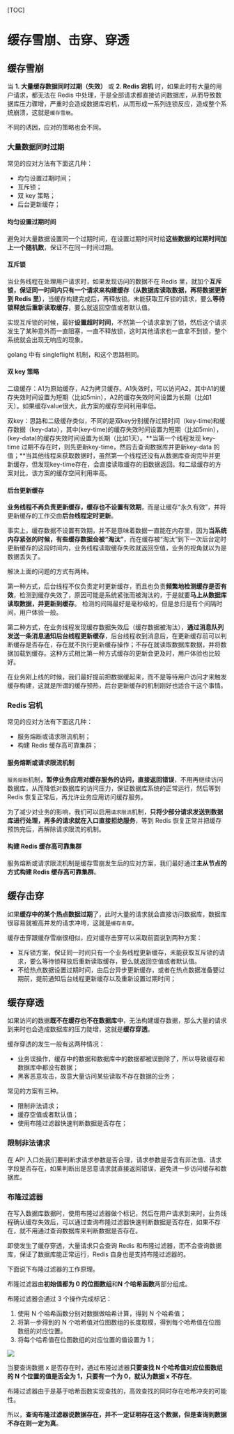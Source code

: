 
[TOC]
# 缓存雪崩、击穿、穿透

## 缓存雪崩

当 **1. 大量缓存数据同时过期（失效）** 或 **2. Redis 宕机** 时，如果此时有大量的用户请求，都无法在 Redis 中处理，于是全部请求都直接访问数据库，从而导致数据库压力骤增，严重时会造成数据库宕机，从而形成一系列连锁反应，造成整个系统崩溃，这就是`缓存雪崩`。

不同的诱因，应对的策略也会不同。

### 大量数据同时过期

常见的应对方法有下面这几种：

- 均匀设置过期时间；
- 互斥锁；
- 双 key 策略；
- 后台更新缓存；

#### 均匀设置过期时间

避免对大量数据设置同一个过期时间，在设置过期时间时给**这些数据的过期时间加上一个随机数**，保证不在同一时间过期。

#### 互斥锁

当业务线程在处理用户请求时，如果发现访问的数据不在 Redis 里，就加个**互斥锁，保证同一时间内只有一个请求来构建缓存（从数据库读取数据，再将数据更新到 Redis 里）**，当缓存构建完成后，再释放锁。未能获取互斥锁的请求，要么**等待锁释放后重新读取缓存**，要么就返回空值或者默认值。

实现互斥锁的时候，最好**设置超时时间**，不然第一个请求拿到了锁，然后这个请求发生了某种意外而一直阻塞，一直不释放锁，这时其他请求也一直拿不到锁，整个系统就会出现无响应的现象。

golang 中有 singleflight 机制，和这个思路相同。

#### 双 key 策略

二级缓存：A1为原始缓存，A2为拷贝缓存。A1失效时，可以访问A2，其中A1的缓存失效时间设置为短期（比如5min），A2的缓存失效时间设置为长期（比如1天）。如果缓存value很大，此方案的缓存空间利用率低。

双key：思路和二级缓存类似，不同的是双key分别缓存过期时间（key-time)和缓存数据（key-data），其中(key-time)的缓存失效时间设置为短期（比如5min），(key-data)的缓存失效时间设置为长期（比如1天）。**当第一个线程发现 key-time 过期不存在时，则先更新key-time，然后去查询数据库并更新key-data 的值；**当其他线程来获取数据时，虽然第一个线程还没有从数据库查询完毕并更新缓存，但发现key-time存在，会直接读取缓存的旧数据返回。和二级缓存的方案对比，该方案的缓存空间利用率高。

#### 后台更新缓存

**业务线程不再负责更新缓存，缓存也不设置有效期**，而是让缓存“永久有效”，并将更新缓存的工作交由**后台线程定时更新**。

事实上，缓存数据不设置有效期，并不是意味着数据一直能在内存里，因为**当系统内存紧张的时候，有些缓存数据会被“淘汰”**，而在缓存被“淘汰”到下一次后台定时更新缓存的这段时间内，业务线程读取缓存失败就返回空值，业务的视角就以为是数据丢失了。

解决上面的问题的方式有两种。

第一种方式，后台线程不仅负责定时更新缓存，而且也负责**频繁地检测缓存是否有效**，检测到缓存失效了，原因可能是系统紧张而被淘汰的，于是就要**马上从数据库读取数据，并更新到缓存**。
检测的间隔最好是毫秒级的，但是总归是有个间隔时间，用户体验一般。

第二种方式，在业务线程发现缓存数据失效后（缓存数据被淘汰），**通过消息队列发送一条消息通知后台线程更新缓存**，后台线程收到消息后，在更新缓存前可以判断缓存是否存在，存在就不执行更新缓存操作；不存在就读取数据库数据，并将数据加载到缓存。这种方式相比第一种方式缓存的更新会更及时，用户体验也比较好。

在业务刚上线的时候，我们最好提前把数据缓起来，而不是等待用户访问才来触发缓存构建，这就是所谓的缓存预热，后台更新缓存的机制刚好也适合干这个事情。

### Redis 宕机

常见的应对方法有下面这几种：

- 服务熔断或请求限流机制；
- 构建 Redis 缓存高可靠集群；

#### 服务熔断或请求限流机制

`服务熔断`机制，**暂停业务应用对缓存服务的访问，直接返回错误**，不用再继续访问数据库，从而降低对数据库的访问压力，保证数据库系统的正常运行，然后等到 Redis 恢复正常后，再允许业务应用访问缓存服务。

为了减少对业务的影响，我们可以启用`请求限流`机制，**只将少部分请求发送到数据库进行处理，再多的请求就在入口直接拒绝服务**，等到 Redis 恢复正常并把缓存预热完后，再解除请求限流的机制。

#### 构建 Redis 缓存高可靠集群

服务熔断或请求限流机制是缓存雪崩发生后的应对方案，我们最好通过**主从节点的方式构建 Redis 缓存高可靠集群**。

## 缓存击穿

如果**缓存中的某个热点数据过期**了，此时大量的请求就会直接访问数据库，数据库很容易就被高并发的请求冲垮，这就是`缓存击穿`。

缓存击穿跟缓存雪崩很相似，应对缓存击穿可以采取前面说到两种方案：

- 互斥锁方案，保证同一时间只有一个业务线程更新缓存，未能获取互斥锁的请求，要么等待锁释放后重新读取缓存，要么就返回空值或者默认值。
- 不给热点数据设置过期时间，由后台异步更新缓存，或者在热点数据准备要过期前，提前通知后台线程更新缓存以及重新设置过期时间；

## 缓存穿透

如果访问的数据**既不在缓存也不在数据库中**，无法构建缓存数据，那么大量的请求到来时也会造成数据库的压力陡增，这就是**缓存穿透**。

缓存穿透的发生一般有这两种情况：

- 业务误操作，缓存中的数据和数据库中的数据都被误删除了，所以导致缓存和数据库中都没有数据；
- 黑客恶意攻击，故意大量访问某些读取不存在数据的业务；

常见的方案有三种。

- 限制非法请求；
- 缓存空值或者默认值；
- 使用布隆过滤器快速判断数据是否存在；

### 限制非法请求

在 API 入口处我们要判断求请求参数是否合理，请求参数是否含有非法值、请求字段是否存在，如果判断出是恶意请求就直接返回错误，避免进一步访问缓存和数据库。

### 布隆过滤器

在写入数据库数据时，使用布隆过滤器做个标记，然后在用户请求到来时，业务线程确认缓存失效后，可以通过查询布隆过滤器快速判断数据是否存在，如果不存在，就不用通过查询数据库来判断数据是否存在。

即使发生了缓存穿透，大量请求只会查询 Redis 和布隆过滤器，而不会查询数据库，保证了数据库能正常运行，Redis 自身也是支持布隆过滤器的。

下面说下布隆过滤器的工作原理。

布隆过滤器由**初始值都为 0 的位图数组**和**N 个哈希函数**两部分组成。

布隆过滤器会通过 3 个操作完成标记：

1. 使用 N 个哈希函数分别对数据做哈希计算，得到 N 个哈希值；
1. 将第一步得到的 N 个哈希值对位图数组的长度取模，得到每个哈希值在位图数组的对应位置。
1. 将每个哈希值在位图数组的对应位置的值设置为 1；

![](https://cdn.xiaolincoding.com//mysql/other/86b0046c2622b2c4bda697f9bc0f5b28.png)

当要查询数据 x 是否存在时，通过布隆过滤器**只要查找 N 个哈希值对应位图数组的 N 个位置的值是否全为 1，只要有一个为 0，就认为数据 x 不存在**。

布隆过滤器由于是基于哈希函数实现查找的，高效查找的同时存在哈希冲突的可能性。

所以，**查询布隆过滤器说数据存在，并不一定证明存在这个数据，但是查询到数据不存在则一定为真**。

